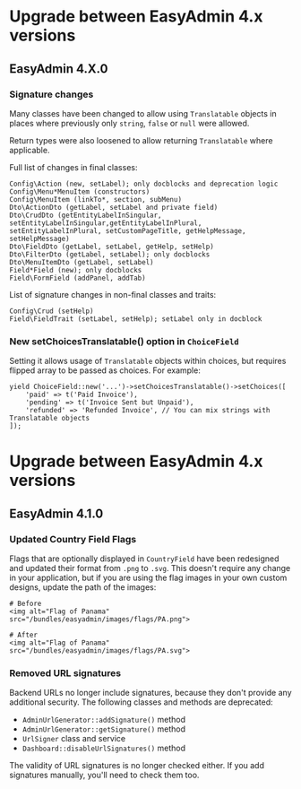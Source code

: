 Upgrade between EasyAdmin 4.x versions
======================================

EasyAdmin 4.X.0
---------------

### Signature changes

Many classes have been changed to allow using `Translatable` objects
in places where previously only `string`, `false` or `null` were allowed.

Return types were also loosened to allow returning `Translatable` where applicable.

Full list of changes in final classes:

    Config\Action (new, setLabel); only docblocks and deprecation logic
    Config\Menu*MenuItem (constructors)
    Config\MenuItem (linkTo*, section, subMenu)
    Dto\ActionDto (getLabel, setLabel and private field)
    Dto\CrudDto (getEntityLabelInSingular, setEntityLabelInSingular,getEntityLabelInPlural, setEntityLabelInPlural, setCustomPageTitle, getHelpMessage, setHelpMessage)
    Dto\FieldDto (getLabel, setLabel, getHelp, setHelp)
    Dto\FilterDto (getLabel, setLabel); only docblocks
    Dto\MenuItemDto (getLabel, setLabel)
    Field*Field (new); only docblocks
    Field\FormField (addPanel, addTab)

List of signature changes in non-final classes and traits:

    Config\Crud (setHelp)
    Field\FieldTrait (setLabel, setHelp); setLabel only in docblock

### New setChoicesTranslatable() option in `ChoiceField`

Setting it allows usage of `Translatable` objects within choices,
but requires flipped array to be passed as choices. For example:

    yield ChoiceField::new('...')->setChoicesTranslatable()->setChoices([
        'paid' => t('Paid Invoice'),
        'pending' => t('Invoice Sent but Unpaid'),
        'refunded' => 'Refunded Invoice', // You can mix strings with Translatable objects
    ]);

Upgrade between EasyAdmin 4.x versions
======================================

EasyAdmin 4.1.0
---------------

### Updated Country Field Flags

Flags that are optionally displayed in `CountryField` have been redesigned and
updated their format from `.png` to `.svg`. This doesn't require any change in
your application, but if you are using the flag images in your own custom designs,
update the path of the images:

```
# Before
<img alt="Flag of Panama" src="/bundles/easyadmin/images/flags/PA.png">

# After
<img alt="Flag of Panama" src="/bundles/easyadmin/images/flags/PA.svg">
```

### Removed URL signatures

Backend URLs no longer include signatures, because they don't provide any
additional security. The following classes and methods are deprecated:

  * `AdminUrlGenerator::addSignature()` method
  * `AdminUrlGenerator::getSignature()` method
  * `UrlSigner` class and service
  * `Dashboard::disableUrlSignatures()` method

The validity of URL signatures is no longer checked either. If you add signatures
manually, you'll need to check them too.
